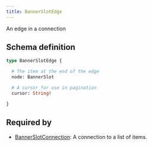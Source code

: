 ```yaml
---
title: BannerSlotEdge
---
```


An edge in a connection

## Schema definition
```graphql
type BannerSlotEdge {

  # The item at the end of the edge
  node: BannerSlot 

  # A cursor for use in pagination
  cursor: String! 

}
```
## Required by
* [BannerSlotConnection](graphql/schema/bannerslotconnection.md): A connection to a list of items.
